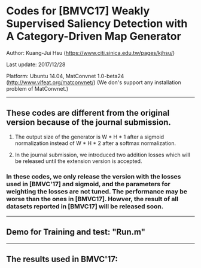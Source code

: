 # Codes for [BMVC17] Weakly Supervised Saliency Detection with A Category-Driven Map Generator

Author: Kuang-Jui Hsu (https://www.citi.sinica.edu.tw/pages/kjhsu/)

Last update: 2017/12/28

Platform: Ubuntu 14.04, MatConvnet 1.0-beta24 (http://www.vlfeat.org/matconvnet/) (We don's support any installation problem of MatConvnet.)

---

## These codes are different from the original version because of the journal submission.

1. The output size of the generator is W * H * 1 after a sigmoid normalization instead of W * H * 2 after a softmax normalization.

2. In the journal submission, we introduced two addition losses which will be released until the extension version is accepted.

### In these codes, we only release the version with the losses used in [BMVC'17] and sigmoid, and the parameters for weighting the losses are not tuned. The performance may be worse than the ones in [BMVC17]. Howver, the result of all datasets reported in [BMVC17] will be released soon.

---

## Demo for Training and test: "Run.m"

---

## The results used in BMVC'17: 

